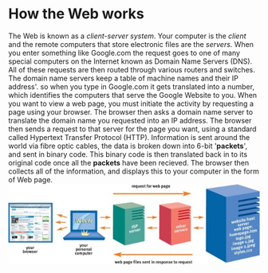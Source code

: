 # How the **Web** works

The Web is known as a *client-server system*. Your computer is the *client* and the remote computers that store electronic files are the *servers*.
When you enter something like Google.com the request goes to one of many special computers on the Internet known as Domain Name Servers (DNS).
All of these requests are then routed through various routers and switches.
The domain name servers keep a table of machine names and their IP address'.
so when you type in Google.com it gets translated into a number, which identifies the computers that serve the Google Website to you.
When you want to view a web page, you must initiate the activity by requesting a page using your browser.
The browser then asks a domain name server to translate the domain name you requested into an IP address.
The browser then sends a request to that server for the page you want, using a standard called Hypertext Transfer Protocol (HTTP).
Information is sent around the world via fibre optic cables, the data is broken down into 6-bit '**packets**', and sent in binary code.
This binary code is then translated back in to its original code once all the **packets** have been recieved.
The browser then collects all of the information, and displays this to your computer in the form of Web page.
![web works](webworks.jpeg)

